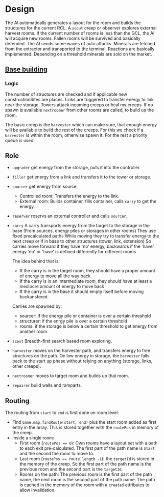 # Design

The AI automatically generates a layout for the room and builds the structures
for the current RCL. A `scout` creep or observer explores external harvest rooms.
If the current number of rooms is less than the GCL, the AI will acquire new
rooms. Fallen rooms will be survived and basically defended. The AI sends some waves of
auto attacks. Minerals are fetched from the extractor and transported to the
terminal. Reactions are basically implemented. Depending on a threshold minerals
are sold on the market.

## [Base building](BaseBuilding.md)

### Logic

The number of structures are checked and if applicable new constructionSites
are places. Links are triggered to transfer energy to link near the storage.
Towers attack incoming creeps or heal my creeps. If no spawn is available
`nextroomer` from other rooms are called, to build up the room.

The basic creep is the `harvester` which can make sure, that enough energy
will be available to build the rest of the creeps. For this we check if
a `harvester` is within the room, otherwise spawn it. For the rest a priority
queue is used.


## Role

 - `upgrader` get energy from the storage, puts it into the controller.
 - `filler` get energy from a link and transfers it to the tower or storage.
 - `sourcer` get energy from source.
   - Controlled room: Transfers the energy to the link.
   - External room: Builds container, fills container, calls `carry` to get
   the energy.
 - `reserver` reservs an external controller and calls `sourcer`.
 - `carry`
    A carry transports energy from the target to the storage in the base (From sources, energy piles or storages in other rooms)
    They use fixed precalculated paths
    While moving they try to transfer energy to the next creep or if in base to other structures (tower, link, extension)
    So carries move forward if they have 'no' energy, backwards if the 'have' energy
    'no' or 'have' is defined differently for different rooms

    The idea behind that is:
    - If the carry is in the target room, they should have a proper amount of energy to move all the way back
    - If the carry is in an intermediate room, they should have at least a mediocre amount of energy to move back
    - If the carry is in the base it should empty itself before moving backansfered.

    Carries are spawned by:
      - sourcer: if the energy pile or container is over a certain threshold
      - structurer: if the enrgy pile is over a certain threshold
      - rooms: if the storage is below a certain threshold to get energy from another room
 - `scout` Breadth-first search based room exploring.
 - `harvester` moves on the harvester path, and transfers energy to free structures
   on the path. On low energy in storage, the `harvester` falls back to the
   start up phase without relying on anything (storage, links, other creeps).
 - `nextroomer` moves to target room and builds up that room.
 - `repairer` build walls and ramparts.


## Routing

The routing from `start` to `end` is first done on room level:

 - Find `Game.map.findRoute(start, end)` plus the start room added as first
   entry in the array. This is stored together with the `routePos` in memory
   of the creep.
 - Inside a single room:
   - First room (`routePos == 0`): Own rooms have a layout set with a path to
     each exit pre-calculated. The first part of the path name is `Start` and
     the second the room to move to.
   - Last room (`routePos == route.length -1`): the `targetId` is stored in the
     memory of the creep. So the first part of the path name is the previous
     room and the second part is the `targetId`.
   - Rooms on the path: The previous room is the first part of the path name,
     the next room is the second part of the path name.
   The path is cached in the memory of the room with a `created` attributes
   to allow invalidation.
